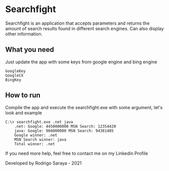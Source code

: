 # Searchfight

Searchfight is an application that accepts parameters and returns the amount of search results found in different search engines. Can also display other information.

## What you need

Just update the app with some keys from google engine and bing engine

```
GoogleKey
GoogleCX
BingKey
```

## How to run

Compile the app and execute the searchfight.exe with some argument, let's look and example

```
C:\> searchfight.exe .net java 
    .net: Google: 4450000000 MSN Search: 12354420 
    java: Google: 966000000 MSN Search: 94381485 
    Google winner: .net 
    MSN Search winner: java 
    Total winner: .net 
```

If you need more help, feel free to contact me on my Linkedin Profile

Developed by Rodrigo Saraya - 2021
